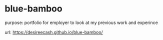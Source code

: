 # blue-bamboo

purpose: portfolio for employer to look at my previous work and experince

url: https://desireecash.github.io/blue-bamboo/
